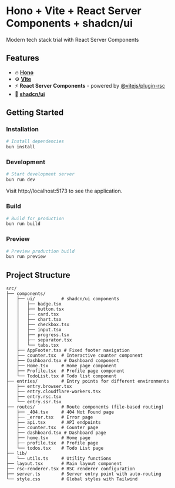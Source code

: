# Hono + Vite + React Server Components + shadcn/ui

Modern tech stack trial with React Server Components

## Features

- 🔥 **[Hono](https://hono.dev)**
- ⚙️  **[Vite](https://vite.dev/)**
- ⚡ **React Server Components** - powered by [@vitejs/plugin-rsc](https://www.npmjs.com/package/@vitejs/plugin-rsc)
- 🎨 **[shadcn/ui](https://ui.shadcn.com/)**

## Getting Started

### Installation

```bash
# Install dependencies
bun install
```

### Development

```bash
# Start development server
bun run dev
```

Visit http://localhost:5173 to see the application.

### Build

```bash
# Build for production
bun run build
```

### Preview

```bash
# Preview production build
bun run preview
```

## Project Structure

```
src/
├── components/
│   ├── ui/          # shadcn/ui components
│   │   ├── badge.tsx
│   │   ├── button.tsx
│   │   ├── card.tsx
│   │   ├── chart.tsx
│   │   ├── checkbox.tsx
│   │   ├── input.tsx
│   │   ├── progress.tsx
│   │   ├── separator.tsx
│   │   └── tabs.tsx
│   ├── AppFooter.tsx # Fixed footer navigation
│   ├── counter.tsx  # Interactive counter component
│   ├── Dashboard.tsx # Dashboard component
│   ├── Home.tsx     # Home page component
│   ├── Profile.tsx  # Profile page component
│   └── TodoList.tsx # Todo list component
├── entries/         # Entry points for different environments
│   ├── entry.browser.tsx
│   ├── entry.cloudflare-workers.tsx
│   ├── entry.rsc.tsx
│   └── entry.ssr.tsx
├── routes/          # Route components (file-based routing)
│   ├── _404.tsx     # 404 Not Found page
│   ├── _error.tsx   # Error page
│   ├── api.tsx      # API endpoints
│   ├── counter.tsx  # Counter page
│   ├── dashboard.tsx # Dashboard page
│   ├── home.tsx     # Home page
│   ├── profile.tsx  # Profile page
│   └── todos.tsx    # Todo List page
├── lib/
│   └── utils.ts     # Utility functions
├── layout.tsx       # Main layout component
├── rsc-renderer.tsx # RSC renderer configuration
├── server.ts        # Server entry point with auto-routing
└── style.css        # Global styles with Tailwind
```

